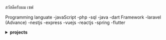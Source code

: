 สวัสดีครับผม เซฟ

Programming languate
-javaScript
-php
-sql
-java
-dart
Framework
-laravel (Advance)
-nestjs
-express
-vuejs
-reactjs
-spring
-flutter

<details><summary><strong>projects</strong></summary><br />
[เว็บสร้าง มีม Make-meme](https://github.com/safepawin/make-meme)<br />
[เว็บ เกมทดสอบความจำ Memory-test-game](https://github.com/safepawin/memory_game)<br />
[เว็บ รายงานคนโกง Report Backlist seller](https://github.com/safepawin/blacklist-report)<br />
[เว็บ แพลตฟอมสำหรับวางขายสินค้า(โปรเจ็คจบ) platform-for-seller](https://github.com/safepawin/laravel-prodjectend)<br />
[เว็บ รายงานยอดผู้ป่วยโควิด Covid-Checker](https://github.com/safepawin/laravel-prodjectend)<br />
</details>
